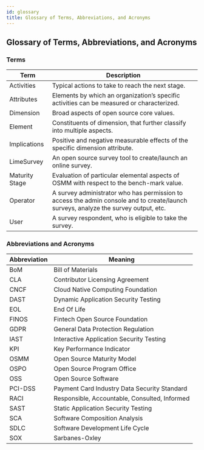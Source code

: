 ```yaml
---
id: glossary
title: Glossary of Terms, Abbreviations, and Acronyms
---
```

<!--
SPDX-FileCopyrightText: 2021 Wipro, Ltd.

SPDX-License-Identifier: CC-BY-SA-4.0
 -->
## Glossary of Terms, Abbreviations, and Acronyms

### Terms

| Term | Description |
|------|-------------|
| Activities | Typical actions to take to reach the next stage. |
| Attributes | Elements by which an organization’s specific activities can be measured or characterized. |
| Dimension | Broad aspects of open source core values. |
| Element | Constituents of dimension, that further classify into multiple aspects. |
| Implications | Positive and negative measurable effects of the specific dimension attribute. |
| LimeSurvey | An open source survey tool to create/launch an online survey. |
| Maturity Stage | Evaluation of particular elemental aspects of OSMM with respect to the bench-mark value. |
| Operator | A survey administrator who has permission to access the admin console and to create/launch surveys, analyze the survey output, etc. |
| User | A survey respondent, who is eligible to take the survey. |

### Abbreviations and Acronyms

| Abbreviation | Meaning |
|--------------|---------|
| BoM | Bill of Materials |
| CLA | Contributor Licensing Agreement |
| CNCF | Cloud Native Computing Foundation |
| DAST | Dynamic Application Security Testing |
| EOL | End Of Life |
| FINOS | Fintech Open Source Foundation |
| GDPR | General Data Protection Regulation |
| IAST | Interactive Application Security Testing |
| KPI | Key Performance Indicator |
| OSMM | Open Source Maturity Model |
| OSPO | Open Source Program Office |
| OSS | Open Source Software |
| PCI-DSS | Payment Card Industry Data Security Standard |
| RACI | Responsible, Accountable, Consulted, Informed |
| SAST | Static Application Security Testing |
| SCA | Software Composition Analysis |
| SDLC | Software Development Life Cycle |
| SOX | Sarbanes-Oxley |
